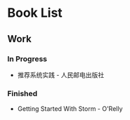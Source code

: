 # Book List

## Work
### In Progress
* 推荐系统实践 - 人民邮电出版社



### Finished
* Getting Started With Storm - O'Relly

